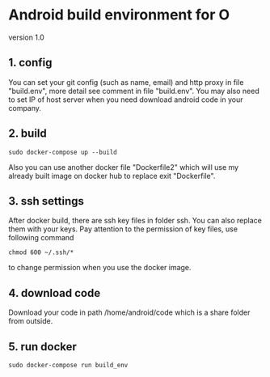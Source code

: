 # Android build environment for O

version 1.0

## 1. config
You can set your git config (such as name, email) and http proxy in file "build.env", more detail see comment in file "build.env".
You may also need to set IP of host server when you need download android code in your company.

## 2. build
```shell
sudo docker-compose up --build
```
Also you can use another docker file "Dockerfile2" which will use my already built image on docker hub to replace exit "Dockerfile".


## 3. ssh settings
After docker build, there are ssh key files in folder ssh. You can also replace them with your keys.
Pay attention to the permission of key files, use following command
```shell
chmod 600 ~/.ssh/*
```
to change permission when you use the docker image.

## 4. download code
Download your code in path /home/android/code which is a share folder from outside.

## 5. run docker
```shell
sudo docker-compose run build_env
```
